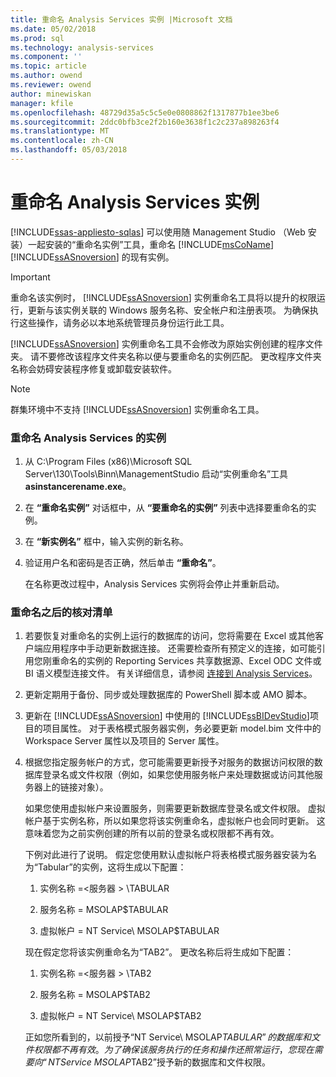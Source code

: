 ```yaml
---
title: 重命名 Analysis Services 实例 |Microsoft 文档
ms.date: 05/02/2018
ms.prod: sql
ms.technology: analysis-services
ms.component: ''
ms.topic: article
ms.author: owend
ms.reviewer: owend
author: minewiskan
manager: kfile
ms.openlocfilehash: 48729d35a5c5c5e0e0808862f1317877b1ee3be6
ms.sourcegitcommit: 2ddc0bfb3ce2f2b160e3638f1c2c237a898263f4
ms.translationtype: MT
ms.contentlocale: zh-CN
ms.lasthandoff: 05/03/2018
---
```

# <a name="rename-an-analysis-services-instance"></a>重命名 Analysis Services 实例
[!INCLUDE[ssas-appliesto-sqlas](../../includes/ssas-appliesto-sqlas.md)]
  可以使用随 Management Studio （Web 安装）一起安装的“重命名实例”工具，重命名 [!INCLUDE[msCoName](../../includes/msconame-md.md)] [!INCLUDE[ssASnoversion](../../includes/ssasnoversion-md.md)] 的现有实例。  
  
> [!IMPORTANT]  
>  重命名该实例时， [!INCLUDE[ssASnoversion](../../includes/ssasnoversion-md.md)] 实例重命名工具将以提升的权限运行，更新与该实例关联的 Windows 服务名称、安全帐户和注册表项。 为确保执行这些操作，请务必以本地系统管理员身份运行此工具。  
  
 [!INCLUDE[ssASnoversion](../../includes/ssasnoversion-md.md)] 实例重命名工具不会修改为原始实例创建的程序文件夹。 请不要修改该程序文件夹名称以便与要重命名的实例匹配。 更改程序文件夹名称会妨碍安装程序修复或卸载安装软件。  
  
> [!NOTE]  
>  群集环境中不支持 [!INCLUDE[ssASnoversion](../../includes/ssasnoversion-md.md)] 实例重命名工具。  
  
### <a name="to-rename-an-instance-of-analysis-services"></a>重命名 Analysis Services 的实例  
  
1.  从 C:\Program Files (x86)\Microsoft SQL Server\130\Tools\Binn\ManagementStudio 启动“实例重命名”工具 **asinstancerename.exe**。  
  
2.  在 **“重命名实例”** 对话框中，从 **“要重命名的实例”** 列表中选择要重命名的实例。  
  
3.  在 **“新实例名”** 框中，输入实例的新名称。  
  
4.  验证用户名和密码是否正确，然后单击 **“重命名”**。  
  
     在名称更改过程中，Analysis Services 实例将会停止并重新启动。  
  
### <a name="post-rename-checklist"></a>重命名之后的核对清单  
  
1.  若要恢复对重命名的实例上运行的数据库的访问，您将需要在 Excel 或其他客户端应用程序中手动更新数据连接。 还需要检查所有预定义的连接，如可能引用您刚重命名的实例的 Reporting Services 共享数据源、Excel ODC 文件或 BI 语义模型连接文件。 有关详细信息，请参阅 [连接到 Analysis Services](../../analysis-services/instances/connect-to-analysis-services.md)。  
  
2.  更新定期用于备份、同步或处理数据库的 PowerShell 脚本或 AMO 脚本。  
  
3.  更新在 [!INCLUDE[ssASnoversion](../../includes/ssasnoversion-md.md)] 中使用的 [!INCLUDE[ssBIDevStudio](../../includes/ssbidevstudio-md.md)]项目的项目属性。 对于表格模式服务器实例，务必要更新 model.bim 文件中的 Workspace Server 属性以及项目的 Server 属性。  
  
4.  根据您指定服务帐户的方式，您可能需要更新授予对服务的数据访问权限的数据库登录名或文件权限（例如，如果您使用服务帐户来处理数据或访问其他服务器上的链接对象）。  
  
     如果您使用虚拟帐户来设置服务，则需要更新数据库登录名或文件权限。 虚拟帐户基于实例名称，所以如果您将该实例重命名，虚拟帐户也会同时更新。 这意味着您为之前实例创建的所有以前的登录名或权限都不再有效。  
  
     下例对此进行了说明。 假定您使用默认虚拟帐户将表格模式服务器安装为名为“Tabular”的实例，这将生成以下配置：  
  
    1.  实例名称 =\<服务器 > \TABULAR  
  
    2.  服务名称 = MSOLAP$TABULAR  
  
    3.  虚拟帐户 = NT Service\ MSOLAP$TABULAR  
  
     现在假定您将该实例重命名为“TAB2”。 更改名称后将生成如下配置：  
  
    1.  实例名称 =\<服务器 > \TAB2  
  
    2.  服务名称 = MSOLAP$TAB2  
  
    3.  虚拟帐户 = NT Service\ MSOLAP$TAB2  
  
     正如您所看到的，以前授予“NT Service\ MSOLAP$TABULAR”的数据库和文件权限都不再有效。 为了确保该服务执行的任务和操作还照常运行，您现在需要向“NT Service\ MSOLAP$TAB2”授予新的数据库和文件权限。  
  
  
